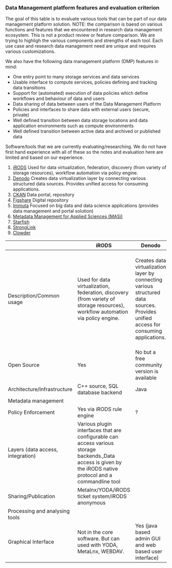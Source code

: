 ### Data Management platform features and evaluation criterion


The goal of this table is to evaluate various tools that can be part of our data management platform solution. NOTE: the 
comparison is baesd on various functions and features that we encountered in research data management ecosystem. This is not 
a product review or feature comparison. We are trying to highligh the various components and strengths of each tool. Each 
use case and research data management need are unique and requires various customizations. 

We also have the following data management platform (DMP) features in mind: 

* One entry point to many storage services and data services
* Usable interface to compute services, policies defining and tracking data transitions
* Support for (automated) execution of data policies which define workflows and behaviour of data and users
* Data sharing of data between users of the Data Management Platform
* Policies and interfaces to share data with external users (secure, private) 
* Well defined transition between data storage locations and data application environments such as compute environments
* Well defined transition between active data and archived or published data

Software/tools that we are currently evaluating/researching. We do not have first hand experience with all of these so 
the notes and evaluation here are limited and based on our experience. 

1. [iRODS](https://irods.org/) 
Used for data virtualization, federation, discovery (from variety of storage resources), workflow automation via policy engine. 
2. [Denodo](https://www.denodo.com/en) 
Creates data virtualization layer by connecting various  structured data sources. Provides  unified access for consuming applications.
3. [CKAN](https://ckan.org/) 
Data portal, repository
4. [Figshare](https://figshare.com/) 
Digital repository 
5. [Immuta](https://www.immuta.com/) 
Focused on big data and data science applications (provides data management and portal solution) 
6. [Metadata Management for Applied Sciences (MASi)](https://www.sciencedirect.com/science/article/pii/S0167739X17305344) 
7. [Starfish](http://www.starfishstorage.com/) 
8. [StrongLink](https://www.strongboxdata.com/stronglink) 
9. [Clowder](https://clowder.ncsa.illinois.edu/) 






|                                | iRODS                                                                                                                                                         | Denodo                                                                                                                                  | CKAN                        | Figshare                  | Immuta                                                                                                                                                        | MASi                                | Starfish                                            | StrongLink                                                              |
|--------------------------------|---------------------------------------------------------------------------------------------------------------------------------------------------------------|-----------------------------------------------------------------------------------------------------------------------------------------|-----------------------------|---------------------------|---------------------------------------------------------------------------------------------------------------------------------------------------------------|-------------------------------------|-----------------------------------------------------|-------------------------------------------------------------------------|
| Description/Common usage       | Used for data virtualization, federation, discovery (from variety of storage resources),  workflow automation via policy engine.                              | Creates data virtualization layer by connecting various  structured data sources. Provides  unified access for consuming applications.  | Data portal  and repository | Digital Repository        | Similar to Denodo. Creates a virtual  layer for various data source and datasets.  Provides API to applications.  This also has a policy  enforcement point.  | Repository and  Metadata Management | Most similar  to iRODS.  provides a  middle layer.  | Combines  data virtualization,  metadata management,  with a AI layer.  |
| Open Source                    | Yes                                                                                                                                                           | No but  a free community version is available                                                                                           | Yes                         | No. Also  service based.  |                                                                                                                                                               |                                     | No                                                  | No                                                                      |
| Architecture/Infrastructure    | C++ source, SQL database backend                                                                                                                              | Java                                                                                                                                    |                             |                           |                                                                                                                                                               |                                     |                                                     |                                                                         |
| Metadata management            |                                                                                                                                                               |                                                                                                                                         |                             |                           |                                                                                                                                                               | METS                                |                                                     |                                                                         |
| Policy Enforcement             | Yes via iRODS rule  engine                                                                                                                                    | ?                                                                                                                                       |                             |                           | yes                                                                                                                                                           |                                     |                                                     |                                                                         |
| Layers  (data access, integration)  | Various plugin interfaces that are configurable can access various storage backends.,Data access is given by the iRODS native protocol and a commandline tool |                                                                                                                                         |                             |                           |                                                                                                                                                               |                                     |                                                     |                                                                         |
| Sharing/Publication            | Metalnx/YODA/iRODS ticket system/iRODS anonymous                                                                                                              |                                                                                                                                         |                             |                           |                                                                                                                                                               |                                     |                                                     |                                                                         |
| Processing and analysing tools |                                                                                                                                                               |                                                                                                                                         |                             |                           |                                                                                                                                                               |                                     |                                                     |                                                                         |
| Graphical Interface            | Not in the core  software. But can  used with YODA,  MetaLnx, WEBDAV.                                                                                         | Yes (java based  admin GUI and web  based user interface)                                                                               | Yes                         | Yes                       | Yes                                                                                                                                                           |                                     |                                                     |                                                                         |
